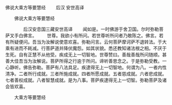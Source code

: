   佛说大乘方等要慧经
　　后汉 安世高译




　　佛说大乘方等要慧经

　　　　后汉安息国三藏安世高译
　　闻如是。一时佛游于舍卫国。尔时弥勒菩萨叉手白佛言。
　　世尊。我欲小有所问。若世尊听所问者乃敢陈之。佛言。若有所疑便问。吾当为汝解说使意欢喜。弥勒问言。云何菩萨摩诃萨不退转法。于大乘有进而不耗减。行菩萨道并降伏魔怨。如其状貌。悉还教知诸法根之相。不厌于生死。自有正慧不从他受。疾成无上一切智地。世尊赞曰。善哉善哉所问随顺。甚善大佳吾当为汝解说。菩萨所得之行逾于所问。谛听善思念之。于是弥勒受教。一心静听。佛告弥勒。菩萨有八法具足。疾逮得无上一切智地。何谓为八。一者内性清净。二者所行成就。三者所施成就。四者所愿成就。五者慈成就。六者悲成就。七者善权成就。八者智慧成就。是为八事。菩萨疾逮得无上一切智。弥勒菩萨及诸会皆欢喜。

　　大乘方等要慧经


